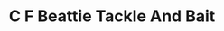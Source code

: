 ---
title: "C F Beattie Tackle And Bait"
address: "C F Beattie Tackle And Bait, 39 Main Street, Carrickfergus, Antrim, BT38 9HH"
tel: "+44 (0)28 9335 3462"
county: "Antrim"
category: "Tackle Shops"
type: "Content"
lat: "54.715145111083984"
lng: "-5.805984973907471"
---